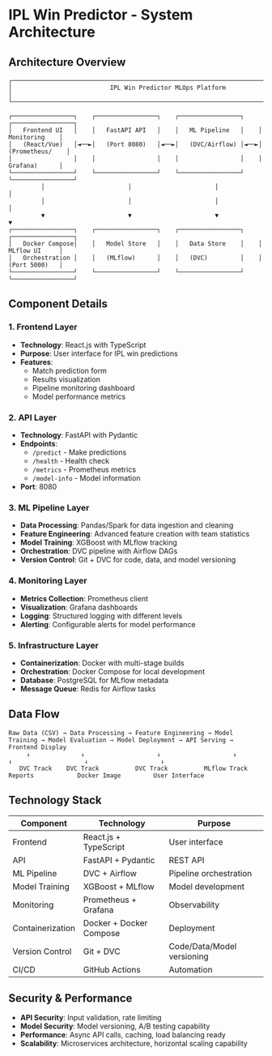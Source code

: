 # IPL Win Predictor - System Architecture

## Architecture Overview

```
┌─────────────────────────────────────────────────────────────────────────────────────┐
│                           IPL Win Predictor MLOps Platform                        │
└─────────────────────────────────────────────────────────────────────────────────────┘

┌─────────────────┐    ┌─────────────────┐    ┌─────────────────┐    ┌─────────────────┐
│   Frontend UI   │    │   FastAPI API   │    │   ML Pipeline   │    │   Monitoring    │
│   (React/Vue)   │◄──►│   (Port 8080)   │◄──►│   (DVC/Airflow) │◄──►│ (Prometheus/    │
│                 │    │                 │    │                 │    │   Grafana)      │
└─────────────────┘    └─────────────────┘    └─────────────────┘    └─────────────────┘
         │                       │                       │                       │
         │                       │                       │                       │
         ▼                       ▼                       ▼                       ▼
┌─────────────────┐    ┌─────────────────┐    ┌─────────────────┐    ┌─────────────────┐
│   Docker Compose│    │   Model Store   │    │   Data Store    │    │   MLflow UI     │
│   Orchestration │    │   (MLflow)      │    │   (DVC)         │    │   (Port 5000)   │
└─────────────────┘    └─────────────────┘    └─────────────────┘    └─────────────────┘
```

## Component Details

### 1. Frontend Layer
- **Technology**: React.js with TypeScript
- **Purpose**: User interface for IPL win predictions
- **Features**:
  - Match prediction form
  - Results visualization
  - Pipeline monitoring dashboard
  - Model performance metrics

### 2. API Layer
- **Technology**: FastAPI with Pydantic
- **Endpoints**:
  - `/predict` - Make predictions
  - `/health` - Health check
  - `/metrics` - Prometheus metrics
  - `/model-info` - Model information
- **Port**: 8080

### 3. ML Pipeline Layer
- **Data Processing**: Pandas/Spark for data ingestion and cleaning
- **Feature Engineering**: Advanced feature creation with team statistics
- **Model Training**: XGBoost with MLflow tracking
- **Orchestration**: DVC pipeline with Airflow DAGs
- **Version Control**: Git + DVC for code, data, and model versioning

### 4. Monitoring Layer
- **Metrics Collection**: Prometheus client
- **Visualization**: Grafana dashboards
- **Logging**: Structured logging with different levels
- **Alerting**: Configurable alerts for model performance

### 5. Infrastructure Layer
- **Containerization**: Docker with multi-stage builds
- **Orchestration**: Docker Compose for local development
- **Database**: PostgreSQL for MLflow metadata
- **Message Queue**: Redis for Airflow tasks

## Data Flow

```
Raw Data (CSV) → Data Processing → Feature Engineering → Model Training → Model Evaluation → Model Deployment → API Serving → Frontend Display
     ↓              ↓                    ↓                    ↓                    ↓                    ↓                    ↓
   DVC Track    DVC Track          DVC Track          MLflow Track          Reports            Docker Image         User Interface
```

## Technology Stack

| Component | Technology | Purpose |
|-----------|------------|---------|
| Frontend | React.js + TypeScript | User interface |
| API | FastAPI + Pydantic | REST API |
| ML Pipeline | DVC + Airflow | Pipeline orchestration |
| Model Training | XGBoost + MLflow | Model development |
| Monitoring | Prometheus + Grafana | Observability |
| Containerization | Docker + Docker Compose | Deployment |
| Version Control | Git + DVC | Code/Data/Model versioning |
| CI/CD | GitHub Actions | Automation |

## Security & Performance

- **API Security**: Input validation, rate limiting
- **Model Security**: Model versioning, A/B testing capability
- **Performance**: Async API calls, caching, load balancing ready
- **Scalability**: Microservices architecture, horizontal scaling capability